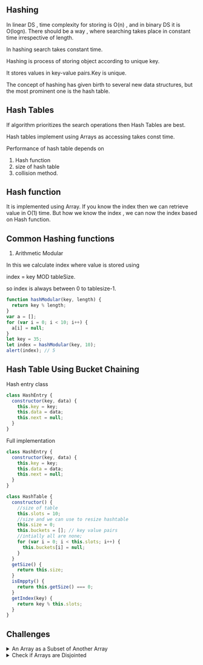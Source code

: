## Hashing

In linear DS , time complexity for storing is O(n) , and in binary DS it is O(logn).
There should be a way , where searching takes place in constant time irrespective
of length.

In hashing search takes constant time.

Hashing is process of storing object according to unique key.

It stores values in key-value pairs.Key is unique.

The concept of hashing has given birth to several new data structures, but the most prominent one is the hash table.

## Hash Tables

If algorithm prioritizes the search operations then Hash Tables are best.

Hash tables implement using Arrays as accessing takes const time.

Performance of hash table depends on

1. Hash function
2. size of hash table
3. collision method.

## Hash function

It is implemented using Array.
If you know the index then we can retrieve value in O(1) time.
But how we know the index , we can now the index based on Hash function.

## Common Hashing functions

1. Arithmetic Modular

In this we calculate index where value is stored using

index = key MOD tableSize.

so index is always between 0 to tablesize-1.

```javascript
function hashModular(key, length) {
  return key % length;
}
var a = [];
for (var i = 0; i < 10; i++) {
  a[i] = null;
}
let key = 35;
let index = hashModular(key, 10);
alert(index); // 5
```

## Hash Table Using Bucket Chaining

Hash entry class

```javascript
class HashEntry {
  constructor(key, data) {
    this.key = key;
    this.data = data;
    this.next = null;
  }
}
```

Full implementation

```javascript
class HashEntry {
  constructor(key, data) {
    this.key = key;
    this.data = data;
    this.next = null;
  }
}

class HashTable {
  constructor() {
    //size of table
    this.slots = 10;
    //size and we can use to resize hashtable
    this.size = 0;
    this.buckets = []; // key value pairs
    //intially all are none;
    for (var i = 0; i < this.slots; i++) {
      this.buckets[i] = null;
    }
  }
  getSize() {
    return this.size;
  }
  isEmppty() {
    return this.getSize() === 0;
  }
  getIndex(key) {
    return key % this.slots;
  }
}
```

## Challenges

<details><summary>An Array as a Subset of Another Array</summary>
<p>
```
Stores list1 in hast table and search list 2 in search1.
````

```javascript
function isSubset(list1, list2) {
  let ht = new HashTable();
  if (list2.length > list1.length) {
    return false;
  }
  for (var i = 0; i < list1.length; i++) {
    ht.insert(list1[i], i);
  }
  for (var i = 0; i < list2.length; i++) {
    if (ht.search(list2[i]) === null) {
      return false;
    }
  }
  return true;
}
var list1 = [1, 2, 3, 4, 5, 6];
var list2 = [2, 4, 6];
console.log(isSubset(list1, list2));
```

```
Time complexity
Since this algorithm traverses the whole of the list1 once and list2 is only traversed if
 its size is less than list1.
 Thus we will have 2 \times× n traversal, if list1's length was n, therefore, its time
 complexity is O(n)
```

</p>

</details>

<details><summary>Check if Arrays are Disjointed</summary>
<p>
```
Disjoint means  there should be no common elements in 2 arrays
It is similar to prev one, here search list2 in list1 if element fount not a disjoint
````

```javascript
function isDisjoint(list1, list2) {
  //Write code here
  let ht = new HashTable();
  //Inserting list1's elements in ht
  for (var i = 0; i < list1.length; i++) {
    ht.insert(list1[i], i);
  }
  //Checking to see if all of list2's elements are in the hashtable
  for (var j = 0; j < list2.length; j++) {
    if (ht.search(list2[j]) != null) {
      return false; //return false if there is an element in list2 that is in list1
    }
  }
  return true;
}
```

```
Time complexity
For a lookup list with mm elements, each insertion in the hash table takes a constant
 amount of time. The search operation in the hash table also takes a constant amount of
 time for a subset list with nn elements. Hence, the time complexity is O(m+n).
```

</p>

</details>
